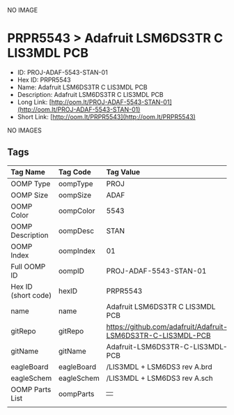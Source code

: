 


  
NO IMAGE  
# PRPR5543 > Adafruit LSM6DS3TR C LIS3MDL PCB

- ID: PROJ-ADAF-5543-STAN-01
- Hex ID: PRPR5543
- Name: Adafruit LSM6DS3TR C LIS3MDL PCB
- Description: Adafruit LSM6DS3TR C LIS3MDL PCB
- Long Link: [http://oom.lt/PROJ-ADAF-5543-STAN-01](http://oom.lt/PROJ-ADAF-5543-STAN-01)
- Short Link: [http://oom.lt/PRPR5543](http://oom.lt/PRPR5543)
  
NO IMAGES  
## Tags
  

|Tag Name|Tag Code|Tag Value|
| :--- | :--- | :--- |
|OOMP Type|oompType|PROJ|
|OOMP Size|oompSize|ADAF|
|OOMP Color|oompColor|5543|
|OOMP Description|oompDesc|STAN|
|OOMP Index|oompIndex|01|
|Full OOMP ID|oompID|PROJ-ADAF-5543-STAN-01|
|Hex ID (short code)|hexID|PRPR5543|
|name|name|Adafruit LSM6DS3TR C LIS3MDL PCB|
|gitRepo|gitRepo|https://github.com/adafruit/Adafruit-LSM6DS3TR-C-LIS3MDL-PCB|
|gitName|gitName|Adafruit-LSM6DS3TR-C-LIS3MDL-PCB|
|eagleBoard|eagleBoard|/LIS3MDL + LSM6DS3 rev A.brd|
|eagleSchem|eagleSchem|/LIS3MDL + LSM6DS3 rev A.sch|
|OOMP Parts List|oompParts|<table><tr><td></td></tr></table>|
||||
